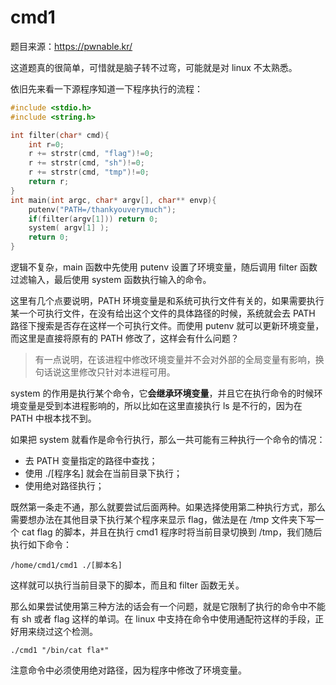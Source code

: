 # cmd1

题目来源：https://pwnable.kr/

这道题真的很简单，可惜就是脑子转不过弯，可能就是对 linux 不太熟悉。

依旧先来看一下源程序知道一下程序执行的流程：

```c
#include <stdio.h>
#include <string.h>

int filter(char* cmd){
	int r=0;
	r += strstr(cmd, "flag")!=0;
	r += strstr(cmd, "sh")!=0;
	r += strstr(cmd, "tmp")!=0;
	return r;
}
int main(int argc, char* argv[], char** envp){
	putenv("PATH=/thankyouverymuch");
	if(filter(argv[1])) return 0;
	system( argv[1] );
	return 0;
}
```

逻辑不复杂，main 函数中先使用 putenv 设置了环境变量，随后调用 filter 函数过滤输入，最后使用 system 函数执行输入的命令。

这里有几个点要说明，PATH 环境变量是和系统可执行文件有关的，如果需要执行某一个可执行文件，在没有给出这个文件的具体路径的时候，系统就会去 PATH 路径下搜索是否存在这样一个可执行文件。而使用 putenv 就可以更新环境变量，而这里是直接将原有的 PATH 修改了，这样会有什么问题？

> 有一点说明，在该进程中修改环境变量并不会对外部的全局变量有影响，换句话说这里修改只针对本进程可用。

system 的作用是执行某个命令，它**会继承环境变量**，并且它在执行命令的时候环境变量是受到本进程影响的，所以比如在这里直接执行 ls 是不行的，因为在 PATH 中根本找不到。

如果把 system 就看作是命令行执行，那么一共可能有三种执行一个命令的情况：

* 去 PATH 变量指定的路径中查找；
* 使用 ./[程序名] 就会在当前目录下执行；
* 使用绝对路径执行；

既然第一条走不通，那么就要尝试后面两种。如果选择使用第二种执行方式，那么需要想办法在其他目录下执行某个程序来显示 flag，做法是在 /tmp 文件夹下写一个 cat flag 的脚本，并且在执行 cmd1 程序时将当前目录切换到 /tmp，我们随后执行如下命令：

```shell
/home/cmd1/cmd1 ./[脚本名]
```

这样就可以执行当前目录下的脚本，而且和 filter 函数无关。

那么如果尝试使用第三种方法的话会有一个问题，就是它限制了执行的命令中不能有 sh 或者 flag 这样的单词。在 linux 中支持在命令中使用通配符这样的手段，正好用来绕过这个检测。

```
./cmd1 "/bin/cat fla*"
```

注意命令中必须使用绝对路径，因为程序中修改了环境变量。